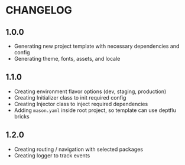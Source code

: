 # CHANGELOG

## 1.0.0

- Generating new project template with necessary dependencies and config
- Generating theme, fonts, assets, and locale

## 1.1.0

- Creating environment flavor options (dev, staging, production)
- Creating Initializer class to init required config
- Creating Injector class to inject required dependencies
- Adding `mason.yaml` inside root project, so template can use deptflu bricks

## 1.2.0

- Creating routing / navigation with selected packages
- Creating logger to track events
